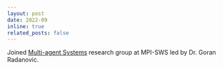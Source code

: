 ```yaml
---
layout: post
date: 2022-09
inline: true
related_posts: false
---
```


Joined [Multi-agent Systems](https://people.mpi-sws.org/~gradanovic/group.html) research group at MPI-SWS led by Dr. Goran Radanovic.
